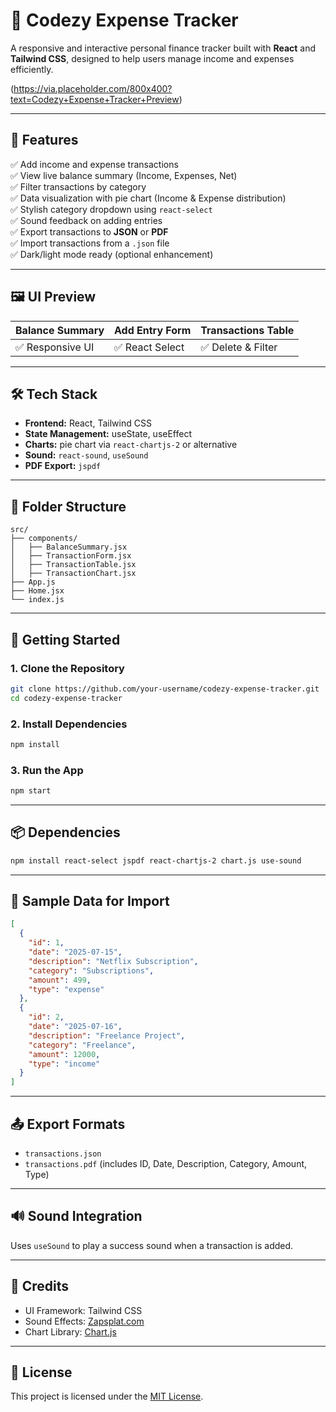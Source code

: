 
# 🧾 Codezy Expense Tracker

A responsive and interactive personal finance tracker built with **React** and **Tailwind CSS**, designed to help users manage income and expenses efficiently.

(https://via.placeholder.com/800x400?text=Codezy+Expense+Tracker+Preview)

---

## 📌 Features

✅ Add income and expense transactions  
✅ View live balance summary (Income, Expenses, Net)  
✅ Filter transactions by category  
✅ Data visualization with pie chart (Income & Expense distribution)  
✅ Stylish category dropdown using `react-select`  
✅ Sound feedback on adding entries  
✅ Export transactions to **JSON** or **PDF**  
✅ Import transactions from a `.json` file  
✅ Dark/light mode ready (optional enhancement)  

---

## 🖼️ UI Preview
| Balance Summary | Add Entry Form | Transactions Table |
|-----------------|----------------|---------------------|
| ✅ Responsive UI | ✅ React Select | ✅ Delete & Filter   |

---

## 🛠️ Tech Stack

- **Frontend:** React, Tailwind CSS  
- **State Management:** useState, useEffect  
- **Charts:** pie chart via `react-chartjs-2` or alternative  
- **Sound:** `react-sound`, `useSound`  
- **PDF Export:** `jspdf`  

---

## 📂 Folder Structure

```
src/
├── components/
│   ├── BalanceSummary.jsx
│   ├── TransactionForm.jsx
│   ├── TransactionTable.jsx
│   ├── TransactionChart.jsx
├── App.js
├── Home.jsx
└── index.js
```

---

## 🚀 Getting Started

### 1. Clone the Repository
```bash
git clone https://github.com/your-username/codezy-expense-tracker.git
cd codezy-expense-tracker
```

### 2. Install Dependencies
```bash
npm install
```

### 3. Run the App
```bash
npm start
```

---

## 📦 Dependencies

```bash
npm install react-select jspdf react-chartjs-2 chart.js use-sound
```

---

## 🧪 Sample Data for Import
```json
[
  {
    "id": 1,
    "date": "2025-07-15",
    "description": "Netflix Subscription",
    "category": "Subscriptions",
    "amount": 499,
    "type": "expense"
  },
  {
    "id": 2,
    "date": "2025-07-16",
    "description": "Freelance Project",
    "category": "Freelance",
    "amount": 12000,
    "type": "income"
  }
]
```

---

## 📤 Export Formats

- `transactions.json`
- `transactions.pdf` (includes ID, Date, Description, Category, Amount, Type)

---

## 🔊 Sound Integration

Uses `useSound` to play a success sound when a transaction is added.

---

## 🙌 Credits

- UI Framework: Tailwind CSS  
- Sound Effects: [Zapsplat.com](https://www.zapsplat.com)  
- Chart Library: [Chart.js](https://www.chartjs.org/)  

---

## 📜 License

This project is licensed under the [MIT License](LICENSE).
